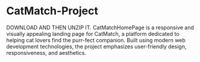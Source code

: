 # CatMatch-Project
DOWNLOAD AND THEN UNZIP IT.
CatMatchHomePage is a responsive and visually appealing landing page for CatMatch, a platform dedicated to helping cat lovers find the purr-fect companion. Built using modern web development technologies, the project emphasizes user-friendly design, responsiveness, and aesthetics.
